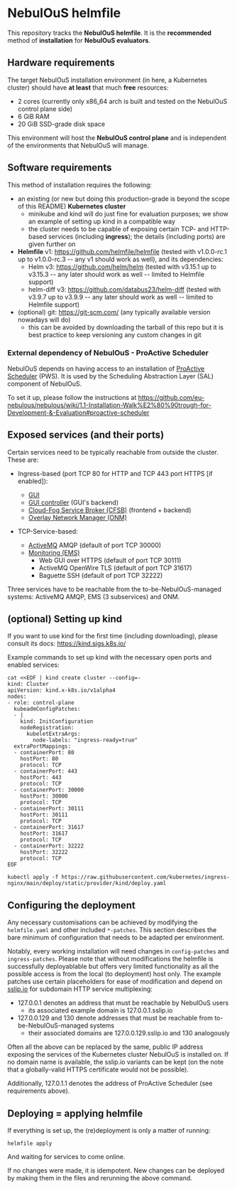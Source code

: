 # NebulOuS helmfile

This repository tracks the **NebulOuS helmfile**. It is the **recommended** method of **installation** for **NebulOuS evaluators**.

## Hardware requirements

The target NebulOuS installation environment (in here, a Kubernetes cluster) should have **at least** that much **free** resources:

* 2 cores (currently only x86_64 arch is built and tested on the NebulOuS control plane side)
* 6 GiB RAM
* 20 GiB SSD-grade disk space

This environment will host the **NebulOuS control plane** and is independent of the environments that NebulOuS will manage.

## Software requirements

This method of installation requires the following:

- an existing (or new but doing this production-grade is beyond the scope of this README) **Kubernetes cluster**
  - minikube and kind will do just fine for evaluation purposes; we show an example of setting up kind in a compatible way
  - the cluster needs to be capable of exposing certain TCP- and HTTP-based services  (including **ingress**); the details (including ports) are given further on
- **Helmfile** v1: https://github.com/helmfile/helmfile (tested with v1.0.0-rc.1 up to v1.0.0-rc.3 -- any v1 should work as well), and its dependencies:
  - Helm v3: https://github.com/helm/helm (tested with v3.15.1 up to v3.15.3 -- any later should work as well -- limited to Helmfile support)
  - helm-diff v3: https://github.com/databus23/helm-diff (tested with v3.9.7 up to v3.9.9 -- any later should work as well -- limited to Helmfile support)
- (optional) git: https://git-scm.com/ (any typically available version nowadays will do)
  - this can be avoided by downloading the tarball of this repo but it is best practice to keep versioning any custom changes in git

### External dependency of NebulOuS - ProActive Scheduler

NebulOuS depends on having access to an installation of [ProActive Scheduler](https://github.com/ow2-proactive/scheduling) (PWS). It is used by the Scheduling Abstraction Layer (SAL) component of NebulOuS.

To set it up, please follow the instructions at https://github.com/eu-nebulous/nebulous/wiki/1.1-Installation-Walk%E2%80%90trough-for-Development-&-Evaluation#proactive-scheduler

## Exposed services (and their ports)

Certain services need to be typically reachable from outside the cluster. These are:

- Ingress-based (port TCP 80 for HTTP and TCP 443 port HTTPS [if enabled]):
  - [GUI](https://github.com/eu-nebulous/gui)
  - [GUI controller](https://github.com/eu-nebulous/gui-controller) (GUI's backend)
  - [Cloud-Fog Service Broker (CFSB)](https://github.com/eu-nebulous/cloud-fog-service-broker) (frontend + backend)
  - [Overlay Network Manager (ONM)](https://github.com/eu-nebulous/overlay-network-manager)

- TCP-Service-based:
  - [ActiveMQ](https://github.com/eu-nebulous/activemq) AMQP (default of port TCP 30000)
  - [Monitoring (EMS)](https://github.com/eu-nebulous/monitoring)
    - Web GUI over HTTPS (default of port TCP 30111)
    - ActiveMQ OpenWire TLS (default of port TCP 31617)
    - Baguette SSH (default of port TCP 32222)

Three services have to be reachable from the to-be-NebulOuS-managed systems: ActiveMQ AMQP, EMS (3 subservices) and ONM.

## (optional) Setting up kind

If you want to use kind for the first time (including downloading), please consult its docs: https://kind.sigs.k8s.io/

Example commands to set up kind with the necessary open ports and enabled services:

```
cat <<EOF | kind create cluster --config=-
kind: Cluster
apiVersion: kind.x-k8s.io/v1alpha4
nodes:
- role: control-plane
  kubeadmConfigPatches:
  - |
    kind: InitConfiguration
    nodeRegistration:
      kubeletExtraArgs:
        node-labels: "ingress-ready=true"
  extraPortMappings:
  - containerPort: 80
    hostPort: 80
    protocol: TCP
  - containerPort: 443
    hostPort: 443
    protocol: TCP
  - containerPort: 30000
    hostPort: 30000
    protocol: TCP
  - containerPort: 30111
    hostPort: 30111
    protocol: TCP
  - containerPort: 31617
    hostPort: 31617
    protocol: TCP
  - containerPort: 32222
    hostPort: 32222
    protocol: TCP
EOF

kubectl apply -f https://raw.githubusercontent.com/kubernetes/ingress-nginx/main/deploy/static/provider/kind/deploy.yaml
```

## Configuring the deployment

Any necessary customisations can be achieved by modifying the `helmfile.yaml` and other included `*-patches`. This section describes the bare minimum of configuration that needs to be adapted per environment.

Notably, every working installation will need changes in `config-patches` and `ingress-patches`. Please note that without modifications the helmfile is successfully deployablable but offers very limited functionality as all the possible access is from the local (to deployment) host only. The example patches use certain placeholders for ease of modification and depend on [sslip.io](https://sslip.io/) for subdomain HTTP service multiplexing:

* 127.0.0.1 denotes an address that must be reachable by NebulOuS users
  * its associated example domain is 127.0.0.1.sslip.io
* 127.0.0.129 and 130 denote addresses that must be reachable from to-be-NebulOuS-managed systems
  * their associated domains are 127.0.0.129.sslip.io and 130 analogously

Often all the above can be replaced by the same, public IP address exposing the services of the Kubernetes cluster NebulOuS is installed on. If no domain name is available, the sslip.io variants can be kept (on the note that a globally-valid HTTPS certificate would not be possible).

Additionally, 127.0.1.1 denotes the address of ProActive Scheduler (see requirements above).

## Deploying = applying helmfile

If everything is set up, the (re)deployment is only a matter of running:

```
helmfile apply
```

And waiting for services to come online.

If no changes were made, it is idempotent. New changes can be deployed by making them in the files and rerunning the above command.
